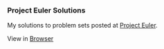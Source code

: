 ### Project Euler Solutions

My solutions to problem sets posted at [Project Euler](https://projecteuler.net/).

View in [Browser](http://htmlpreview.github.io/?https://github.com/Jberczel/odin-projects/blob/master/project-euler/index.html)